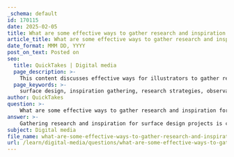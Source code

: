```yaml
---
_schema: default
id: 170115
date: 2025-02-05
title: What are some effective ways to gather research and inspiration for surface design projects?
article_title: What are some effective ways to gather research and inspiration for surface design projects?
date_format: MMM DD, YYYY
post_on_text: Posted on
seo:
  title: QuickTakes | Digital media
  page_description: >-
    This content discusses effective ways for illustrators to gather research and inspiration for surface design projects, including observation, trend research, case studies, community engagement, and experimentation.
  page_keywords: >-
    surface design, inspiration gathering, research strategies, observation, trend research, case studies, creative community, online platforms, technical skills, licensing knowledge, experimentation, feedback
author: QuickTakes
question: >-
    What are some effective ways to gather research and inspiration for surface design projects?
answer: >-
    Gathering research and inspiration for surface design projects is crucial for illustrators looking to create compelling and marketable designs. Here are some effective strategies to consider:\n\n1. **Observation of Surroundings**: One of the simplest yet most effective ways to gather inspiration is to observe the world around you. This includes nature, architecture, fashion, and everyday objects. Taking note of colors, patterns, and textures can spark new ideas for your designs.\n\n2. **Inspiration Library**: Maintain an inspiration library, either physically or digitally. Collect images, color swatches, fabric samples, and other materials that resonate with you. This library can serve as a reference point when you are brainstorming or developing new projects.\n\n3. **Trend Research**: Stay updated on current market trends in surface design. Follow industry publications, blogs, and social media accounts that focus on design trends. Understanding what is popular can help you align your work with market demands.\n\n4. **Case Studies**: Study successful surface design projects and case studies, such as those involving children's clothing patterns. Analyzing how other illustrators have approached their work can provide insights into effective techniques and strategies.\n\n5. **Networking and Community Engagement**: Engage with the surface design community by attending workshops, webinars, and industry events. Networking with other illustrators can lead to valuable exchanges of ideas and inspiration.\n\n6. **Online Platforms**: Utilize platforms like Society 6, Spoonflower, and Print All Over Me to explore existing designs and see what resonates with consumers. These platforms can also provide insight into what types of designs are being licensed and sold.\n\n7. **Technical Skill Development**: Master tools like Adobe Photoshop and Illustrator for creating seamless patterns. Understanding the technical aspects of design can enhance your ability to bring your creative ideas to life.\n\n8. **Licensing Knowledge**: Familiarize yourself with the licensing process and opportunities available for illustrators. Knowing how to retain rights and license your work can open up new avenues for income and collaboration.\n\n9. **Experimentation**: Don’t hesitate to experiment with different styles, techniques, and mediums. Trying out new approaches can lead to unexpected and innovative designs.\n\n10. **Feedback and Critique**: Share your work with peers or mentors to receive constructive feedback. This can help refine your designs and inspire new directions.\n\nBy employing these strategies, illustrators can effectively gather research and inspiration, leading to successful surface design projects that resonate with consumers and stand out in the market.
subject: Digital media
file_name: what-are-some-effective-ways-to-gather-research-and-inspiration-for-surface-design-projects.md
url: /learn/digital-media/questions/what-are-some-effective-ways-to-gather-research-and-inspiration-for-surface-design-projects
---
```


&nbsp;